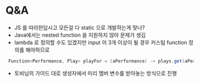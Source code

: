 # Q&A

- JS 를 따라한답시고 모든걸 다 static 으로 개발하는게 맞나?
- Java에서는 nested function 을 지원하지 않아 문제가 생김
- lambda 로 정의할 수도 있겠지만 input 이 3개 이상이 될 경우 커스텀 function 정의를 해야하므로

```java
 Function<Performance, Play> playFor = (aPerformance) -> plays.get(aPerformance.playID);
```

- 토비님의 가이드 대로 생성자에서 미리 멤버 변수를 받아놓는 방식으로 진행

